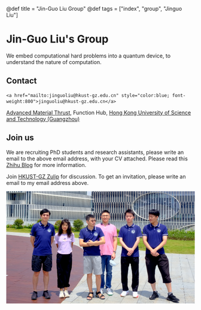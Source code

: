 @def title = "Jin-Guo Liu Group"
@def tags = ["index", "group", "Jinguo Liu"]

# Jin-Guo Liu's Group
We embed computational hard problems into a quantum device, to understand the nature of computation.

## Contact
~~~
<a href="mailto:jinguoliu@hkust-gz.edu.cn" style="color:blue; font-weight:800">jinguoliu@hkust-gz.edu.cn</a>
~~~

[Advanced Material Thrust](https://amat.hkust-gz.edu.cn/), Function Hub, [Hong Kong University of Science and Technology (Guangzhou)](https://www.hkust-gz.edu.cn/)

## Join us
We are recruiting PhD students and research assistants, please write an email to the above email address, with your CV attached. Please read this [Zhihu Blog](https://zhuanlan.zhihu.com/p/566530117) for more information.

Join [HKUST-GZ Zulip](http://zulip.hkust-gz.edu.cn/) for discussion. To get an invitation, please write an email to my email address above.

[![Photo](/assets/group.jpg)](/assets/group.jpg)

